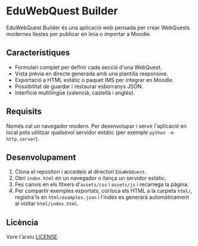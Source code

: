 # EduWebQuest Builder

EduWebQuest Builder és una aplicació web pensada per crear WebQuests modernes llestes per publicar en línia o importar a Moodle.

## Característiques

- Formulari complet per definir cada secció d'una WebQuest.
- Vista prèvia en directe generada amb una plantilla responsive.
- Exportació a HTML estàtic o paquet IMS per integrar en Moodle.
- Possibilitat de guardar i restaurar esborranys JSON.
- Interfície multilingüe (valencià, castellà i anglés).

## Requisits

Només cal un navegador modern. Per desenvolupar i servir l'aplicació en local pots utilitzar qualsevol servidor estàtic (per exemple `python -m http.server`).

## Desenvolupament

1. Clona el repositori i accedeix al directori `EduWebQuest`.
2. Obri `index.html` en un navegador o llança un servidor estàtic.
3. Fes canvis en els fitxers d'`assets/css` i `assets/js` i recarrega la pàgina.
4. Per compartir exemples exportats, col·loca els HTML a la carpeta `html/`, registra'ls en `html/examples.json` i l'índex es generarà automàticament al visitar `html/index.html`.

## Licència

Vore l'arxiu [LICENSE](LICENSE).
